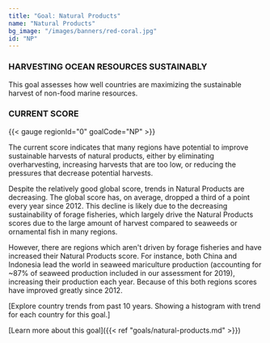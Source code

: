 ```yaml
---
title: "Goal: Natural Products"
name: "Natural Products"
bg_image: "/images/banners/red-coral.jpg"
id: "NP"
---
```


### HARVESTING OCEAN RESOURCES SUSTAINABLY

This goal assesses how well countries are maximizing the sustainable harvest of non-food marine resources.

### CURRENT SCORE

{{< gauge regionId="0" goalCode="NP" >}}

The current score indicates that many regions have potential to improve sustainable harvests of natural products, either by eliminating overharvesting, increasing harvests that are too low, or reducing the pressures that decrease potential harvests.  

Despite the relatively good global score, trends in Natural Products are decreasing. The global score has, on average, dropped a third of a point every year since 2012. This decline is likely due to the decreasing sustainability of forage fisheries, which largely drive the Natural Products scores due to the large amount of harvest compared to seaweeds or ornamental fish in many regions. 

However, there are regions which aren't driven by forage fisheries and have increased their Natural Products score. For instance, both China and Indonesia lead the world in seaweed mariculture production (accounting for ~87% of seaweed production included in our assessment for 2019), increasing their production each year. Because of this both regions scores have improved greatly since 2012.


[Explore country trends from past 10 years. Showing a histogram with trend for each country for this goal.]



[Learn more about this goal]({{< ref "goals/natural-products.md" >}})